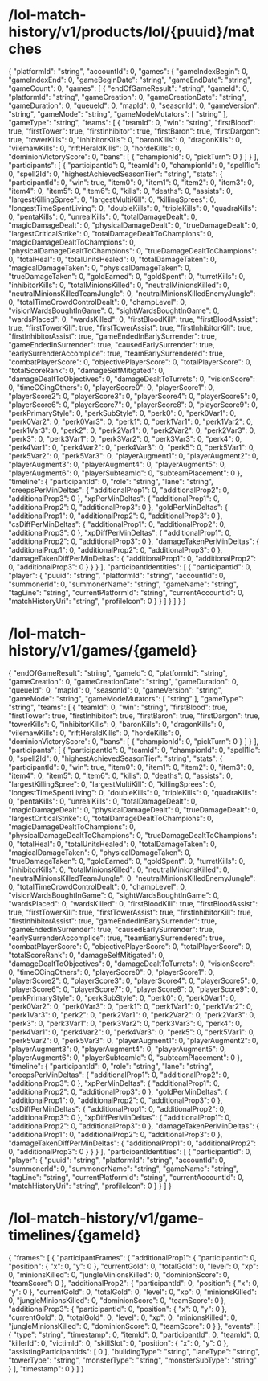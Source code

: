 # /lol-match-history/v1/products/lol/{puuid}/matches

{
  "platformId": "string",
  "accountId": 0,
  "games": {
    "gameIndexBegin": 0,
    "gameIndexEnd": 0,
    "gameBeginDate": "string",
    "gameEndDate": "string",
    "gameCount": 0,
    "games": [
      {
        "endOfGameResult": "string",
        "gameId": 0,
        "platformId": "string",
        "gameCreation": 0,
        "gameCreationDate": "string",
        "gameDuration": 0,
        "queueId": 0,
        "mapId": 0,
        "seasonId": 0,
        "gameVersion": "string",
        "gameMode": "string",
        "gameModeMutators": [
          "string"
        ],
        "gameType": "string",
        "teams": [
          {
            "teamId": 0,
            "win": "string",
            "firstBlood": true,
            "firstTower": true,
            "firstInhibitor": true,
            "firstBaron": true,
            "firstDargon": true,
            "towerKills": 0,
            "inhibitorKills": 0,
            "baronKills": 0,
            "dragonKills": 0,
            "vilemawKills": 0,
            "riftHeraldKills": 0,
            "hordeKills": 0,
            "dominionVictoryScore": 0,
            "bans": [
              {
                "championId": 0,
                "pickTurn": 0
              }
            ]
          }
        ],
        "participants": [
          {
            "participantId": 0,
            "teamId": 0,
            "championId": 0,
            "spell1Id": 0,
            "spell2Id": 0,
            "highestAchievedSeasonTier": "string",
            "stats": {
              "participantId": 0,
              "win": true,
              "item0": 0,
              "item1": 0,
              "item2": 0,
              "item3": 0,
              "item4": 0,
              "item5": 0,
              "item6": 0,
              "kills": 0,
              "deaths": 0,
              "assists": 0,
              "largestKillingSpree": 0,
              "largestMultiKill": 0,
              "killingSprees": 0,
              "longestTimeSpentLiving": 0,
              "doubleKills": 0,
              "tripleKills": 0,
              "quadraKills": 0,
              "pentaKills": 0,
              "unrealKills": 0,
              "totalDamageDealt": 0,
              "magicDamageDealt": 0,
              "physicalDamageDealt": 0,
              "trueDamageDealt": 0,
              "largestCriticalStrike": 0,
              "totalDamageDealtToChampions": 0,
              "magicDamageDealtToChampions": 0,
              "physicalDamageDealtToChampions": 0,
              "trueDamageDealtToChampions": 0,
              "totalHeal": 0,
              "totalUnitsHealed": 0,
              "totalDamageTaken": 0,
              "magicalDamageTaken": 0,
              "physicalDamageTaken": 0,
              "trueDamageTaken": 0,
              "goldEarned": 0,
              "goldSpent": 0,
              "turretKills": 0,
              "inhibitorKills": 0,
              "totalMinionsKilled": 0,
              "neutralMinionsKilled": 0,
              "neutralMinionsKilledTeamJungle": 0,
              "neutralMinionsKilledEnemyJungle": 0,
              "totalTimeCrowdControlDealt": 0,
              "champLevel": 0,
              "visionWardsBoughtInGame": 0,
              "sightWardsBoughtInGame": 0,
              "wardsPlaced": 0,
              "wardsKilled": 0,
              "firstBloodKill": true,
              "firstBloodAssist": true,
              "firstTowerKill": true,
              "firstTowerAssist": true,
              "firstInhibitorKill": true,
              "firstInhibitorAssist": true,
              "gameEndedInEarlySurrender": true,
              "gameEndedInSurrender": true,
              "causedEarlySurrender": true,
              "earlySurrenderAccomplice": true,
              "teamEarlySurrendered": true,
              "combatPlayerScore": 0,
              "objectivePlayerScore": 0,
              "totalPlayerScore": 0,
              "totalScoreRank": 0,
              "damageSelfMitigated": 0,
              "damageDealtToObjectives": 0,
              "damageDealtToTurrets": 0,
              "visionScore": 0,
              "timeCCingOthers": 0,
              "playerScore0": 0,
              "playerScore1": 0,
              "playerScore2": 0,
              "playerScore3": 0,
              "playerScore4": 0,
              "playerScore5": 0,
              "playerScore6": 0,
              "playerScore7": 0,
              "playerScore8": 0,
              "playerScore9": 0,
              "perkPrimaryStyle": 0,
              "perkSubStyle": 0,
              "perk0": 0,
              "perk0Var1": 0,
              "perk0Var2": 0,
              "perk0Var3": 0,
              "perk1": 0,
              "perk1Var1": 0,
              "perk1Var2": 0,
              "perk1Var3": 0,
              "perk2": 0,
              "perk2Var1": 0,
              "perk2Var2": 0,
              "perk2Var3": 0,
              "perk3": 0,
              "perk3Var1": 0,
              "perk3Var2": 0,
              "perk3Var3": 0,
              "perk4": 0,
              "perk4Var1": 0,
              "perk4Var2": 0,
              "perk4Var3": 0,
              "perk5": 0,
              "perk5Var1": 0,
              "perk5Var2": 0,
              "perk5Var3": 0,
              "playerAugment1": 0,
              "playerAugment2": 0,
              "playerAugment3": 0,
              "playerAugment4": 0,
              "playerAugment5": 0,
              "playerAugment6": 0,
              "playerSubteamId": 0,
              "subteamPlacement": 0
            },
            "timeline": {
              "participantId": 0,
              "role": "string",
              "lane": "string",
              "creepsPerMinDeltas": {
                "additionalProp1": 0,
                "additionalProp2": 0,
                "additionalProp3": 0
              },
              "xpPerMinDeltas": {
                "additionalProp1": 0,
                "additionalProp2": 0,
                "additionalProp3": 0
              },
              "goldPerMinDeltas": {
                "additionalProp1": 0,
                "additionalProp2": 0,
                "additionalProp3": 0
              },
              "csDiffPerMinDeltas": {
                "additionalProp1": 0,
                "additionalProp2": 0,
                "additionalProp3": 0
              },
              "xpDiffPerMinDeltas": {
                "additionalProp1": 0,
                "additionalProp2": 0,
                "additionalProp3": 0
              },
              "damageTakenPerMinDeltas": {
                "additionalProp1": 0,
                "additionalProp2": 0,
                "additionalProp3": 0
              },
              "damageTakenDiffPerMinDeltas": {
                "additionalProp1": 0,
                "additionalProp2": 0,
                "additionalProp3": 0
              }
            }
          }
        ],
        "participantIdentities": [
          {
            "participantId": 0,
            "player": {
              "puuid": "string",
              "platformId": "string",
              "accountId": 0,
              "summonerId": 0,
              "summonerName": "string",
              "gameName": "string",
              "tagLine": "string",
              "currentPlatformId": "string",
              "currentAccountId": 0,
              "matchHistoryUri": "string",
              "profileIcon": 0
            }
          }
        ]
      }
    ]
  }
}
#  /lol-match-history/v1/games/{gameId}
{
  "endOfGameResult": "string",
  "gameId": 0,
  "platformId": "string",
  "gameCreation": 0,
  "gameCreationDate": "string",
  "gameDuration": 0,
  "queueId": 0,
  "mapId": 0,
  "seasonId": 0,
  "gameVersion": "string",
  "gameMode": "string",
  "gameModeMutators": [
    "string"
  ],
  "gameType": "string",
  "teams": [
    {
      "teamId": 0,
      "win": "string",
      "firstBlood": true,
      "firstTower": true,
      "firstInhibitor": true,
      "firstBaron": true,
      "firstDargon": true,
      "towerKills": 0,
      "inhibitorKills": 0,
      "baronKills": 0,
      "dragonKills": 0,
      "vilemawKills": 0,
      "riftHeraldKills": 0,
      "hordeKills": 0,
      "dominionVictoryScore": 0,
      "bans": [
        {
          "championId": 0,
          "pickTurn": 0
        }
      ]
    }
  ],
  "participants": [
    {
      "participantId": 0,
      "teamId": 0,
      "championId": 0,
      "spell1Id": 0,
      "spell2Id": 0,
      "highestAchievedSeasonTier": "string",
      "stats": {
        "participantId": 0,
        "win": true,
        "item0": 0,
        "item1": 0,
        "item2": 0,
        "item3": 0,
        "item4": 0,
        "item5": 0,
        "item6": 0,
        "kills": 0,
        "deaths": 0,
        "assists": 0,
        "largestKillingSpree": 0,
        "largestMultiKill": 0,
        "killingSprees": 0,
        "longestTimeSpentLiving": 0,
        "doubleKills": 0,
        "tripleKills": 0,
        "quadraKills": 0,
        "pentaKills": 0,
        "unrealKills": 0,
        "totalDamageDealt": 0,
        "magicDamageDealt": 0,
        "physicalDamageDealt": 0,
        "trueDamageDealt": 0,
        "largestCriticalStrike": 0,
        "totalDamageDealtToChampions": 0,
        "magicDamageDealtToChampions": 0,
        "physicalDamageDealtToChampions": 0,
        "trueDamageDealtToChampions": 0,
        "totalHeal": 0,
        "totalUnitsHealed": 0,
        "totalDamageTaken": 0,
        "magicalDamageTaken": 0,
        "physicalDamageTaken": 0,
        "trueDamageTaken": 0,
        "goldEarned": 0,
        "goldSpent": 0,
        "turretKills": 0,
        "inhibitorKills": 0,
        "totalMinionsKilled": 0,
        "neutralMinionsKilled": 0,
        "neutralMinionsKilledTeamJungle": 0,
        "neutralMinionsKilledEnemyJungle": 0,
        "totalTimeCrowdControlDealt": 0,
        "champLevel": 0,
        "visionWardsBoughtInGame": 0,
        "sightWardsBoughtInGame": 0,
        "wardsPlaced": 0,
        "wardsKilled": 0,
        "firstBloodKill": true,
        "firstBloodAssist": true,
        "firstTowerKill": true,
        "firstTowerAssist": true,
        "firstInhibitorKill": true,
        "firstInhibitorAssist": true,
        "gameEndedInEarlySurrender": true,
        "gameEndedInSurrender": true,
        "causedEarlySurrender": true,
        "earlySurrenderAccomplice": true,
        "teamEarlySurrendered": true,
        "combatPlayerScore": 0,
        "objectivePlayerScore": 0,
        "totalPlayerScore": 0,
        "totalScoreRank": 0,
        "damageSelfMitigated": 0,
        "damageDealtToObjectives": 0,
        "damageDealtToTurrets": 0,
        "visionScore": 0,
        "timeCCingOthers": 0,
        "playerScore0": 0,
        "playerScore1": 0,
        "playerScore2": 0,
        "playerScore3": 0,
        "playerScore4": 0,
        "playerScore5": 0,
        "playerScore6": 0,
        "playerScore7": 0,
        "playerScore8": 0,
        "playerScore9": 0,
        "perkPrimaryStyle": 0,
        "perkSubStyle": 0,
        "perk0": 0,
        "perk0Var1": 0,
        "perk0Var2": 0,
        "perk0Var3": 0,
        "perk1": 0,
        "perk1Var1": 0,
        "perk1Var2": 0,
        "perk1Var3": 0,
        "perk2": 0,
        "perk2Var1": 0,
        "perk2Var2": 0,
        "perk2Var3": 0,
        "perk3": 0,
        "perk3Var1": 0,
        "perk3Var2": 0,
        "perk3Var3": 0,
        "perk4": 0,
        "perk4Var1": 0,
        "perk4Var2": 0,
        "perk4Var3": 0,
        "perk5": 0,
        "perk5Var1": 0,
        "perk5Var2": 0,
        "perk5Var3": 0,
        "playerAugment1": 0,
        "playerAugment2": 0,
        "playerAugment3": 0,
        "playerAugment4": 0,
        "playerAugment5": 0,
        "playerAugment6": 0,
        "playerSubteamId": 0,
        "subteamPlacement": 0
      },
      "timeline": {
        "participantId": 0,
        "role": "string",
        "lane": "string",
        "creepsPerMinDeltas": {
          "additionalProp1": 0,
          "additionalProp2": 0,
          "additionalProp3": 0
        },
        "xpPerMinDeltas": {
          "additionalProp1": 0,
          "additionalProp2": 0,
          "additionalProp3": 0
        },
        "goldPerMinDeltas": {
          "additionalProp1": 0,
          "additionalProp2": 0,
          "additionalProp3": 0
        },
        "csDiffPerMinDeltas": {
          "additionalProp1": 0,
          "additionalProp2": 0,
          "additionalProp3": 0
        },
        "xpDiffPerMinDeltas": {
          "additionalProp1": 0,
          "additionalProp2": 0,
          "additionalProp3": 0
        },
        "damageTakenPerMinDeltas": {
          "additionalProp1": 0,
          "additionalProp2": 0,
          "additionalProp3": 0
        },
        "damageTakenDiffPerMinDeltas": {
          "additionalProp1": 0,
          "additionalProp2": 0,
          "additionalProp3": 0
        }
      }
    }
  ],
  "participantIdentities": [
    {
      "participantId": 0,
      "player": {
        "puuid": "string",
        "platformId": "string",
        "accountId": 0,
        "summonerId": 0,
        "summonerName": "string",
        "gameName": "string",
        "tagLine": "string",
        "currentPlatformId": "string",
        "currentAccountId": 0,
        "matchHistoryUri": "string",
        "profileIcon": 0
      }
    }
  ]
}
# /lol-match-history/v1/game-timelines/{gameId}
{
  "frames": [
    {
      "participantFrames": {
        "additionalProp1": {
          "participantId": 0,
          "position": {
            "x": 0,
            "y": 0
          },
          "currentGold": 0,
          "totalGold": 0,
          "level": 0,
          "xp": 0,
          "minionsKilled": 0,
          "jungleMinionsKilled": 0,
          "dominionScore": 0,
          "teamScore": 0
        },
        "additionalProp2": {
          "participantId": 0,
          "position": {
            "x": 0,
            "y": 0
          },
          "currentGold": 0,
          "totalGold": 0,
          "level": 0,
          "xp": 0,
          "minionsKilled": 0,
          "jungleMinionsKilled": 0,
          "dominionScore": 0,
          "teamScore": 0
        },
        "additionalProp3": {
          "participantId": 0,
          "position": {
            "x": 0,
            "y": 0
          },
          "currentGold": 0,
          "totalGold": 0,
          "level": 0,
          "xp": 0,
          "minionsKilled": 0,
          "jungleMinionsKilled": 0,
          "dominionScore": 0,
          "teamScore": 0
        }
      },
      "events": [
        {
          "type": "string",
          "timestamp": 0,
          "itemId": 0,
          "participantId": 0,
          "teamId": 0,
          "killerId": 0,
          "victimId": 0,
          "skillSlot": 0,
          "position": {
            "x": 0,
            "y": 0
          },
          "assistingParticipantIds": [
            0
          ],
          "buildingType": "string",
          "laneType": "string",
          "towerType": "string",
          "monsterType": "string",
          "monsterSubType": "string"
        }
      ],
      "timestamp": 0
    }
  ]
}
